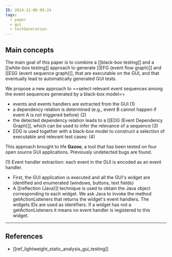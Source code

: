 ```yaml
---
ID: 2024-12-06-09:24
tags:
  - paper
  - gui
  - testGeneration
---
```

## Main concepts

The main goal of this paper is to combine a [[black-box testing]] and a [[white-box testing]] approach to generate [[EFG (event flow graph)]] and  [[ESG (event sequence graph)]], that are executable on the GUI, and that eventually lead to automatically generated GUI tests. 

We propose a new approach to ==select relevant event sequences among the event sequences generated by a black-box model==
- events and events handlers are extracted from the GUI (1)
- a dependency relation is determined (e.g., event B cannot happen if event A is not triggered before) (2)
- the detected dependency relation leads to a [[EDG (Event Dependency Graph)]], which can be used to infer the relevance of a sequence (3)
- EDG is used together with a black-box model to construct a selection of executable and relevant test cases: (4)

This approach brought to life **Gazoo**, a tool that has been tested on four open source GUI applications. Previously undetected bugs are found.

(1) Event handler extraction: each event in the GUI is encoded as an event handler.
- First, the GUI application is executed and all the GUI's widget are identified and enumerated (windows, buttons, text fields)
- A [[reflection (Java)]] technique is used to obtain the Java object corresponding to each widget. We ask Java to invoke the method getActionListeners that returns the widget's event handlers. The widgets IDs are used as identifiers. If a widget has not a getActionListeners it means no event handler is registered to this widget.

---
## References
- [[ref_lightweight_static_analysis_gui_testing]]

